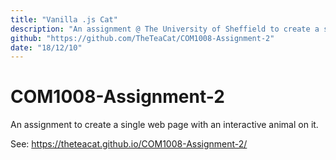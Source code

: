 ```yaml
---
title: "Vanilla .js Cat"
description: "An assignment @ The University of Sheffield to create a single web page with a vanilla js interactive animal on it."
github: "https://github.com/TheTeaCat/COM1008-Assignment-2"
date: "18/12/10"
---
```


# COM1008-Assignment-2

An assignment to create a single web page with an interactive animal on it.

See: https://theteacat.github.io/COM1008-Assignment-2/
